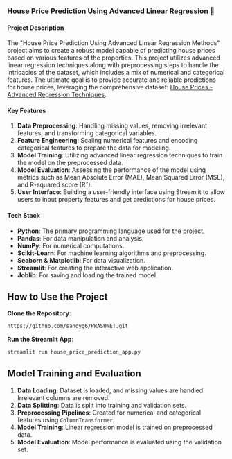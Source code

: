 
### House Price Prediction Using Advanced Linear Regression 🏡

#### Project Description

The "House Price Prediction Using Advanced Linear Regression Methods" project aims to create a robust model capable of predicting house prices based on various features of the properties. This project utilizes advanced linear regression techniques along with preprocessing steps to handle the intricacies of the dataset, which includes a mix of numerical and categorical features. The ultimate goal is to provide accurate and reliable predictions for house prices, leveraging the comprehensive dataset: [ House Prices - Advanced Regression Techniques](https://www.kaggle.com/c/house-prices-advanced-regression-techniques/data).

#### Key Features

1. **Data Preprocessing**: Handling missing values, removing irrelevant features, and transforming categorical variables.
2. **Feature Engineering**: Scaling numerical features and encoding categorical features to prepare the data for modeling.
3. **Model Training**: Utilizing advanced linear regression techniques to train the model on the preprocessed data.
4. **Model Evaluation**: Assessing the performance of the model using metrics such as Mean Absolute Error (MAE), Mean Squared Error (MSE), and R-squared score (R²).
5. **User Interface**: Building a user-friendly interface using Streamlit to allow users to input property features and get predictions for house prices.

#### Tech Stack

- **Python**: The primary programming language used for the project.
- **Pandas**: For data manipulation and analysis.
- **NumPy**: For numerical computations.
- **Scikit-Learn**: For machine learning algorithms and preprocessing.
- **Seaborn & Matplotlib**: For data visualization.
- **Streamlit**: For creating the interactive web application.
- **Joblib**: For saving and loading the trained model.


## How to Use the Project

 **Clone the Repository**:
 
   ```bash
   https://github.com/sandyg6/PRASUNET.git
   ```

 **Run the Streamlit App**:
 
   ```bash
   streamlit run house_price_prediction_app.py
   ```

## Model Training and Evaluation

1. **Data Loading**: Dataset is loaded, and missing values are handled. Irrelevant columns are removed.
2. **Data Splitting**: Data is split into training and validation sets.
3. **Preprocessing Pipelines**: Created for numerical and categorical features using `ColumnTransformer`.
4. **Model Training**: Linear regression model is trained on preprocessed data.
5. **Model Evaluation**: Model performance is evaluated using the validation set.
